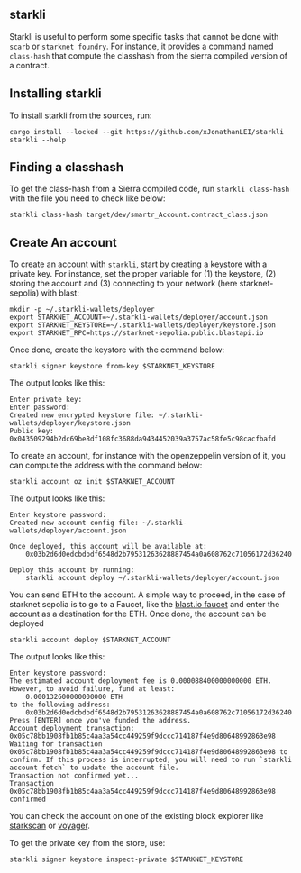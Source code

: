## starkli

Starkli is useful to perform some specific tasks that cannot be done with
`scarb` or `starknet foundry`. For instance, it provides a command named
`class-hash` that compute the classhash from the sierra compiled version of a
contract.

## Installing starkli

To install starkli from the sources, run:

```shell
cargo install --locked --git https://github.com/xJonathanLEI/starkli
starkli --help
```

## Finding a classhash

To get the class-hash from a Sierra compiled code, run `starkli class-hash` with
the file you need to check like below:

```shell
starkli class-hash target/dev/smartr_Account.contract_class.json
```

## Create An account

To create an account with `starkli`, start by creating a keystore with a
private key. For instance, set the proper variable for (1) the keystore, (2)
storing the account and (3) connecting to your network (here starknet-sepolia)
with blast:

```shell
mkdir -p ~/.starkli-wallets/deployer
export STARKNET_ACCOUNT=~/.starkli-wallets/deployer/account.json
export STARKNET_KEYSTORE=~/.starkli-wallets/deployer/keystore.json
export STARKNET_RPC=https://starknet-sepolia.public.blastapi.io
```

Once done, create the keystore with the command below:

```shell
starkli signer keystore from-key $STARKNET_KEYSTORE
```

The output looks like this:

```text
Enter private key:
Enter password:
Created new encrypted keystore file: ~/.starkli-wallets/deployer/keystore.json
Public key: 0x043509294b2dc69be8df108fc3688da9434452039a3757ac58fe5c98cacfbafd
```

To create an account, for instance with the openzeppelin version of it, you can
compute the address with the command below:

```shell
starkli account oz init $STARKNET_ACCOUNT
```

The output looks like this:

```text
Enter keystore password:
Created new account config file: ~/.starkli-wallets/deployer/account.json

Once deployed, this account will be available at:
    0x03b2d6d0edcbdbdf6548d2b79531263628887454a0a608762c71056172d36240

Deploy this account by running:
    starkli account deploy ~/.starkli-wallets/deployer/account.json
```

You can send ETH to the account. A simple way to proceed, in the case of
starknet sepolia is to go to a Faucet, like the
[blast.io faucet](https://blastapi.io/faucets/starknet-sepolia-eth) and enter
the account as a destination for the ETH. Once done, the account can be deployed

```shell
starkli account deploy $STARKNET_ACCOUNT
```

The output looks like this:

```text
Enter keystore password:
The estimated account deployment fee is 0.000088400000000000 ETH. However, to avoid failure, fund at least:
    0.000132600000000000 ETH
to the following address:
    0x03b2d6d0edcbdbdf6548d2b79531263628887454a0a608762c71056172d36240
Press [ENTER] once you've funded the address.
Account deployment transaction: 0x05c78bb1908fb1b85c4aa3a54cc449259f9dccc714187f4e9d80648992863e98
Waiting for transaction 0x05c78bb1908fb1b85c4aa3a54cc449259f9dccc714187f4e9d80648992863e98 to confirm. If this process is interrupted, you will need to run `starkli account fetch` to update the account file.
Transaction not confirmed yet...
Transaction 0x05c78bb1908fb1b85c4aa3a54cc449259f9dccc714187f4e9d80648992863e98 confirmed
```

You can check the account on one of the existing block explorer like
[starkscan](https://sepolia.starkscan.co) or [voyager](https://voyager.online/).

To get the private key from the store, use:

```shell
starkli signer keystore inspect-private $STARKNET_KEYSTORE
```
